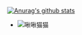 [![Anurag's github stats](https://github-readme-stats.vercel.app/api?username=JIANG-KING)](https://github.com/anuraghazra/github-readme-stats)
<!-- steam-box start --><!-- steam-box end -->
- ![啾啾猫猫](https://ftp.bmp.ovh/imgs/2021/03/a52d53632fd4dbf8.jpg)

<!---
JIANG-KING/JIANG-KING is a ✨ special ✨ repository because its `README.md` (this file) appears on your GitHub profile.
You can click the Preview link to take a look at your changes.
--->
